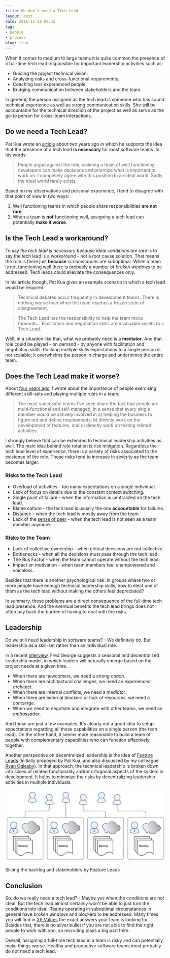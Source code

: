 ```yaml
---
title: We don't need a Tech Lead
layout: post
date: 2016-11-28 09:15
tag:
- people
- process
blog: true
---
```


When it comes to medium to large teams it is quite common the presence of a full-time tech lead responsible for important leadership activities such as:

- Guiding the project technical vision;
- Analyzing risks and cross-functional requirements;
- Coaching less experienced people;
- Bridging communication between stakeholders and the team.

In general, the person assigned as the tech lead is someone who has sound technical experience as well as strong communication skills. She will be accountable for the technical direction of the project as well as serve as the *go-to* person for cross-team interactions.

## Do we need a Tech Lead?

Pat Kua wrote an [article](https://www.thekua.com/atwork/2014/10/do-we-need-a-tech-lead/) about two years ago in which he supports the idea that the presence of a tech lead **is necessary** for most software teams. In his words:

> People argue against the role, claiming a team of well functioning developers can make decisions and prioritize what is important to work on. I completely agree with this position in an ideal world. Sadly the ideal world rarely exists.
 
Based on my observations and personal experience, I tend to disagree with that point of view in two ways: 

1. Well functioning teams in which people share responsibilities **are not rare**.
2. When a team is **not** functioning well, assigning a tech lead can potentially **make it worse**.

## Is the Tech Lead a workaround?

To say *the tech lead is necessary because ideal conditions are rare* is to say the tech lead is a workaround - not a root cause solution. That means the role is there just **because** circumstances are suboptimal. When a team is not functioning well there is probably a number of *broken windows* to be addressed. Tech leads could alleviate the consequences only.

In his article though, Pat Kua gives an example scenario in which a tech lead would be required:

> Technical debates occur frequently in development teams. There is nothing worse than when the team reaches a frozen state of disagreement.

> The Tech Lead has the responsibility to help the team move forwards... Facilitation and negotiation skills are invaluable assets to a Tech Lead.

Well, in a situation like that, what we probably need is a **mediator**. And that role could be played - on demand - by anyone with facilitation and negotiation skills. Pushing multiple skills expectations to a single person is not scalable; it overwhelms the person in charge and undermines the entire team.

## Does the Tech Lead make it worse?

About [four years ago](vvgomes.com/more-testing-less-testers/), I wrote about the importance of people exercising different skill-sets and playing multiple roles in a team.

> The most successful teams I’ve seen share the fact that people are multi-functional and self-managed, in a sense that every single member would be actively involved in a) helping the business to figure out and define requirements, b) directly work on the development of features, and c) directly work on testing related activities.

I strongly believe that can be extended to technical leadership activities as well. The main idea behind role rotation is risk mitigation. Regardless the tech lead level of experience, there is a variety of risks associated to the existence of the role. Those risks tend to increase in severity as the team becomes larger.

### Risks to the Tech Lead

- Overload of activities - too many expectations on a single individual.
- Lack of focus on details due to the constant context switching.
- Single point of failure - when the information is centralized on the tech lead.
- Blame culture - the tech lead is usually the one **accountable** for failures.
- Distance - when the tech lead is mostly away from the team.
- Lack of the [sense of peer](http://amzn.to/2fPp1K6) - when the tech lead is not seen as a team member anymore.

### Risks to the Team

- Lack of collective ownership - when critical decisions are not collective.
- Bottlenecks - when all the decisions must pass through the tech lead.
- The Bus Factor - when the team cannot operate without the tech lead. 
- Impact on motivation - when team members feel unempowered and voiceless.

Besides that there is another psychological risk: in groups where two or more people have enough technical leadership skills, how to elect one of them as the tech lead without making the others feel depreciated?

In summary, those problems are a direct consequence of the full-time tech lead presence. And the eventual benefits the tech lead brings does not often pay back the burden of having to deal with the risks.

## Leadership

Do we still need leadership in software teams? - We definitely do. But leadership as a skill-set rather than an individual role.

In a recent [interview](http://www.se-radio.net/2016/03/se-radio-episode-253-fred-george-on-developer-anarchy/), Fred George suggests a seasonal and decentralized leadership model, in which leaders will naturally emerge based on the project needs at a given time.

- When there are newcomers, we need a strong *coach*.
- When there are architectural challenges, we need an experienced *architect*.
- When there are internal conflicts, we need a *mediator*.
- When there are external blockers or lack of resources, we need a *concierge*.
- When we need to negotiate and integrate with other teams, we need an *ambassador*.

And those are just a few examples. It's clearly not a good idea to setup expectations regarding all those capabilities on a single person (the tech lead). On the other hand, it seems more reasonable to build a team of people with complementary capabilities who can function effectively together.

Another perspective on decentralized leadership is the idea of [Feature Leads](http://bit.ly/25DYN2a) (initially proposed by Pat Kua, and also discussed by my colleague [Ryan Oglesby](http://ryanogles.by/agile/teams/2016/01/23/youre-a-champion.html)). In that approach, the technical leadership is broken down into slices of related functionality and/or ortogonal aspects of the system in development. It helps to minimize the risks by decentralizing leadership activities in multiple individuals.

![Feature Leads](/assets/images/feature-leads.jpg)
<figcaption>Slicing the backlog and stakeholders by Feature Leads</figcaption>

## Conclusion

So, do we really need a tech lead? - Maybe yes when the conditions are not ideal. But the tech lead almost certainly won't be able to just turn the conditions into ideal. Teams operating in suboptimal circumstances in general have *broken windows* and blockers to be addressed. Many times you will find in [XP Values](http://www.extremeprogramming.org/values.html) the exact answers your team is looking for. Besides that, there is no silver bullet if you are not able to find the right people to work with you, so recruiting plays a big part here.

Overall, assigning a full-time tech lead in a team is risky and can potentially make things worse. Healthy and productive software teams most probably do not need a tech lead.
